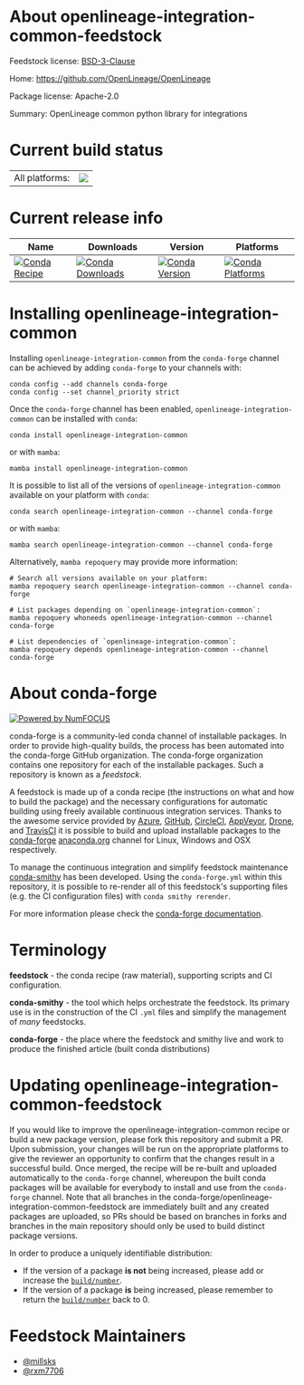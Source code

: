 About openlineage-integration-common-feedstock
==============================================

Feedstock license: [BSD-3-Clause](https://github.com/conda-forge/openlineage-integration-common-feedstock/blob/main/LICENSE.txt)

Home: https://github.com/OpenLineage/OpenLineage

Package license: Apache-2.0

Summary: OpenLineage common python library for integrations

Current build status
====================


<table><tr><td>All platforms:</td>
    <td>
      <a href="https://dev.azure.com/conda-forge/feedstock-builds/_build/latest?definitionId=19892&branchName=main">
        <img src="https://dev.azure.com/conda-forge/feedstock-builds/_apis/build/status/openlineage-integration-common-feedstock?branchName=main">
      </a>
    </td>
  </tr>
</table>

Current release info
====================

| Name | Downloads | Version | Platforms |
| --- | --- | --- | --- |
| [![Conda Recipe](https://img.shields.io/badge/recipe-openlineage--integration--common-green.svg)](https://anaconda.org/conda-forge/openlineage-integration-common) | [![Conda Downloads](https://img.shields.io/conda/dn/conda-forge/openlineage-integration-common.svg)](https://anaconda.org/conda-forge/openlineage-integration-common) | [![Conda Version](https://img.shields.io/conda/vn/conda-forge/openlineage-integration-common.svg)](https://anaconda.org/conda-forge/openlineage-integration-common) | [![Conda Platforms](https://img.shields.io/conda/pn/conda-forge/openlineage-integration-common.svg)](https://anaconda.org/conda-forge/openlineage-integration-common) |

Installing openlineage-integration-common
=========================================

Installing `openlineage-integration-common` from the `conda-forge` channel can be achieved by adding `conda-forge` to your channels with:

```
conda config --add channels conda-forge
conda config --set channel_priority strict
```

Once the `conda-forge` channel has been enabled, `openlineage-integration-common` can be installed with `conda`:

```
conda install openlineage-integration-common
```

or with `mamba`:

```
mamba install openlineage-integration-common
```

It is possible to list all of the versions of `openlineage-integration-common` available on your platform with `conda`:

```
conda search openlineage-integration-common --channel conda-forge
```

or with `mamba`:

```
mamba search openlineage-integration-common --channel conda-forge
```

Alternatively, `mamba repoquery` may provide more information:

```
# Search all versions available on your platform:
mamba repoquery search openlineage-integration-common --channel conda-forge

# List packages depending on `openlineage-integration-common`:
mamba repoquery whoneeds openlineage-integration-common --channel conda-forge

# List dependencies of `openlineage-integration-common`:
mamba repoquery depends openlineage-integration-common --channel conda-forge
```


About conda-forge
=================

[![Powered by
NumFOCUS](https://img.shields.io/badge/powered%20by-NumFOCUS-orange.svg?style=flat&colorA=E1523D&colorB=007D8A)](https://numfocus.org)

conda-forge is a community-led conda channel of installable packages.
In order to provide high-quality builds, the process has been automated into the
conda-forge GitHub organization. The conda-forge organization contains one repository
for each of the installable packages. Such a repository is known as a *feedstock*.

A feedstock is made up of a conda recipe (the instructions on what and how to build
the package) and the necessary configurations for automatic building using freely
available continuous integration services. Thanks to the awesome service provided by
[Azure](https://azure.microsoft.com/en-us/services/devops/), [GitHub](https://github.com/),
[CircleCI](https://circleci.com/), [AppVeyor](https://www.appveyor.com/),
[Drone](https://cloud.drone.io/welcome), and [TravisCI](https://travis-ci.com/)
it is possible to build and upload installable packages to the
[conda-forge](https://anaconda.org/conda-forge) [anaconda.org](https://anaconda.org/)
channel for Linux, Windows and OSX respectively.

To manage the continuous integration and simplify feedstock maintenance
[conda-smithy](https://github.com/conda-forge/conda-smithy) has been developed.
Using the ``conda-forge.yml`` within this repository, it is possible to re-render all of
this feedstock's supporting files (e.g. the CI configuration files) with ``conda smithy rerender``.

For more information please check the [conda-forge documentation](https://conda-forge.org/docs/).

Terminology
===========

**feedstock** - the conda recipe (raw material), supporting scripts and CI configuration.

**conda-smithy** - the tool which helps orchestrate the feedstock.
                   Its primary use is in the construction of the CI ``.yml`` files
                   and simplify the management of *many* feedstocks.

**conda-forge** - the place where the feedstock and smithy live and work to
                  produce the finished article (built conda distributions)


Updating openlineage-integration-common-feedstock
=================================================

If you would like to improve the openlineage-integration-common recipe or build a new
package version, please fork this repository and submit a PR. Upon submission,
your changes will be run on the appropriate platforms to give the reviewer an
opportunity to confirm that the changes result in a successful build. Once
merged, the recipe will be re-built and uploaded automatically to the
`conda-forge` channel, whereupon the built conda packages will be available for
everybody to install and use from the `conda-forge` channel.
Note that all branches in the conda-forge/openlineage-integration-common-feedstock are
immediately built and any created packages are uploaded, so PRs should be based
on branches in forks and branches in the main repository should only be used to
build distinct package versions.

In order to produce a uniquely identifiable distribution:
 * If the version of a package **is not** being increased, please add or increase
   the [``build/number``](https://docs.conda.io/projects/conda-build/en/latest/resources/define-metadata.html#build-number-and-string).
 * If the version of a package **is** being increased, please remember to return
   the [``build/number``](https://docs.conda.io/projects/conda-build/en/latest/resources/define-metadata.html#build-number-and-string)
   back to 0.

Feedstock Maintainers
=====================

* [@millsks](https://github.com/millsks/)
* [@rxm7706](https://github.com/rxm7706/)

